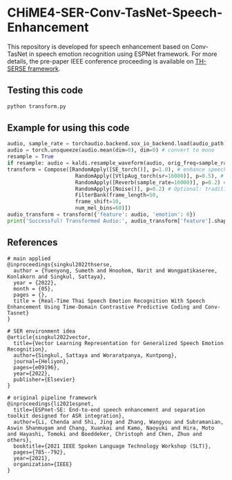 # CHiME4-SER-Conv-TasNet-Speech-Enhancement
This repository is developed for speech enhancement based on Conv-TasNet in speech emotion recognition using ESPNet framework.
For more details, the pre-paper IEEE conference proceeding is available on [TH-SERSE framework](https://www.researchgate.net/publication/360997197_Real-Time_Thai_Speech_Emotion_Recognition_With_Speech_Enhancement_Using_Time-Domain_Contrastive_Predictive_Coding_and_Conv-Tasnet).

## Testing this code
```python
python transform.py
```

## Example for using this code
```python
audio, sample_rate = torchaudio.backend.sox_io_backend.load(audio_path)
audio = torch.unsqueeze(audio.mean(dim=0), dim=0) # convert to mono
resample = True
if resample: audio = kaldi.resample_waveform(audio, orig_freq=sample_rate, new_freq=16000)
transform = Compose([RandomApply([SE_torch()], p=1.0), # enhance speech quality by reduce unnecessary information
                      RandomApply([VtlpAug_torch(sr=16000)], p=0.5), # Simulate new speaker information by new vocal tract style
                      RandomApply([Reverb(sample_rate=16000)], p=0.2) # Optional: traditional environment augmentation
                      RandomApply([Noise()], p=0.2) # Optional: traditional environment augmentation
                      FilterBank(frame_length=50,
                      frame_shift=10,
                      num_mel_bins=60)])
audio_transform = transform({'feature': audio, 'emotion': 0})
print('Successful! Transformed Audio:', audio_transform['feature'].shape)
```

## References
```
# main applied
@inproceedings{singkul2022thserse,
  author = {Yuenyong, Sumeth and Hnoohom, Narit and Wongpatikaseree, Konlakorn and Singkul, Sattaya},
  year = {2022},
  month = {05},
  pages = {},
  title = {Real-Time Thai Speech Emotion Recognition With Speech Enhancement Using Time-Domain Contrastive Predictive Coding and Conv-Tasnet}
}

# SER environment idea
@article{singkul2022vector,
  title={Vector Learning Representation for Generalized Speech Emotion Recognition},
  author={Singkul, Sattaya and Woraratpanya, Kuntpong},
  journal={Heliyon},
  pages={e09196},
  year={2022},
  publisher={Elsevier}
}

# original pipeline framework
@inproceedings{li2021espnet,
  title={ESPnet-SE: End-to-end speech enhancement and separation toolkit designed for ASR integration},
  author={Li, Chenda and Shi, Jing and Zhang, Wangyou and Subramanian, Aswin Shanmugam and Chang, Xuankai and Kamo, Naoyuki and Hira, Moto and Hayashi, Tomoki and Boeddeker, Christoph and Chen, Zhuo and others},
  booktitle={2021 IEEE Spoken Language Technology Workshop (SLT)},
  pages={785--792},
  year={2021},
  organization={IEEE}
}
```
